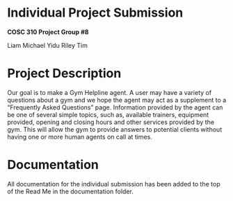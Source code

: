 
# Individual Project Submission

**COSC 310 Project Group #8**  

Liam 
Michael
Yidu
Riley
Tim

# Project Description  

Our goal is to make a Gym Helpline agent. A user may have a variety of questions about a gym and we hope the agent may act as a supplement to a “Frequently Asked Questions” page. Information provided by the agent can be one of several simple topics, such as, available trainers, equipment provided, opening and closing hours and other services provided by the gym. This will allow the gym to provide answers to potential clients without having one or more human agents on call at times. 

# Documentation

All documentation for the individual submission has been added to the top of the Read Me in the documentation folder.

